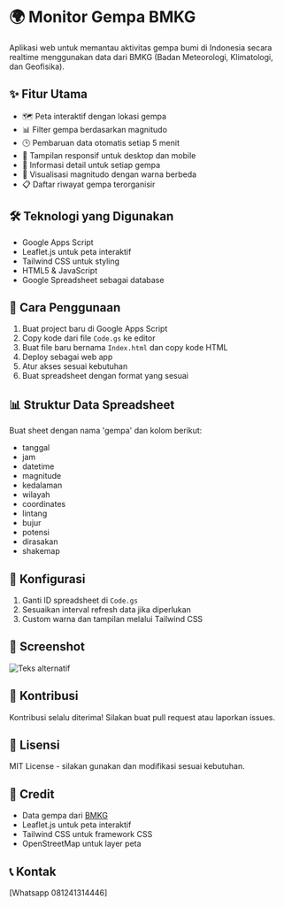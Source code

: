 # 🌍 Monitor Gempa BMKG

Aplikasi web untuk memantau aktivitas gempa bumi di Indonesia secara realtime menggunakan data dari BMKG (Badan Meteorologi, Klimatologi, dan Geofisika).

## ✨ Fitur Utama

- 🗺️ Peta interaktif dengan lokasi gempa
- 📊 Filter gempa berdasarkan magnitudo
- 🕒 Pembaruan data otomatis setiap 5 menit
- 📱 Tampilan responsif untuk desktop dan mobile
- 📍 Informasi detail untuk setiap gempa
- 🎨 Visualisasi magnitudo dengan warna berbeda
- 📋 Daftar riwayat gempa terorganisir

## 🛠️ Teknologi yang Digunakan

- Google Apps Script
- Leaflet.js untuk peta interaktif
- Tailwind CSS untuk styling
- HTML5 & JavaScript
- Google Spreadsheet sebagai database

## 📝 Cara Penggunaan

1. Buat project baru di Google Apps Script
2. Copy kode dari file `Code.gs` ke editor
3. Buat file baru bernama `Index.html` dan copy kode HTML
4. Deploy sebagai web app
5. Atur akses sesuai kebutuhan
6. Buat spreadsheet dengan format yang sesuai

## 📊 Struktur Data Spreadsheet

Buat sheet dengan nama 'gempa' dan kolom berikut:
- tanggal
- jam
- datetime
- magnitude
- kedalaman
- wilayah
- coordinates
- lintang
- bujur
- potensi
- dirasakan
- shakemap

## 🔧 Konfigurasi

1. Ganti ID spreadsheet di `Code.gs`
2. Sesuaikan interval refresh data jika diperlukan
3. Custom warna dan tampilan melalui Tailwind CSS

## 📱 Screenshot
![Teks alternatif](https://blog.classy.id/upload/gambar_berita/5927473f11cd6b36dda50e2d3bfb6939_20241122220041.png)

## 🤝 Kontribusi

Kontribusi selalu diterima! Silakan buat pull request atau laporkan issues.

## 📄 Lisensi

MIT License - silakan gunakan dan modifikasi sesuai kebutuhan.

## 🙏 Credit

- Data gempa dari [BMKG](https://data.bmkg.go.id/)
- Leaflet.js untuk peta interaktif
- Tailwind CSS untuk framework CSS
- OpenStreetMap untuk layer peta

## 📞 Kontak

[Whatsapp 081241314446]
